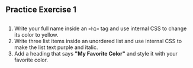 ## Practice Exercise 1
##

1. Write your full name inside an `<h1>` tag and use internal CSS to change its color to yellow.  
2. Write three list items inside an unordered list and use internal CSS to make the list text purple and italic.  
3. Add a heading that says **"My Favorite Color"** and style it with your favorite color.  
